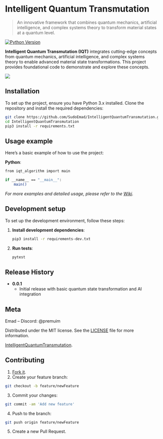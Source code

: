# Intelligent Quantum Transmutation

> An innovative framework that combines quantum mechanics, artificial intelligence, and complex systems theory to transform material states at a quantum level.

[![Python Version][python-image]][python-url]

**Intelligent Quantum Transmutation (IQT)** integrates cutting-edge concepts from quantum mechanics, artificial intelligence, and complex systems theory to enable advanced material state transformations. This project provides foundational code to demonstrate and explore these concepts.

![](header.png)  <!-- Ensure you have a header image or remove this line -->

## Installation

To set up the project, ensure you have Python 3.x installed. Clone the repository and install the required dependencies:

```sh
git clone https://github.com/SudoEmad/IntelligentQuantumTransmutation.git
cd IntelligentQuantumTransmutation
pip3 install -r requirements.txt
```
## Usage example

Here’s a basic example of how to use the project:

**Python**:
```sh
from iqt_algorithm import main

if __name__ == "__main__":
    main()
```

_For more examples and detailed usage, please refer to the [Wiki][wiki]._

## Development setup

To set up the development environment, follow these steps:

1. **Install development dependencies**:
    ```sh
    pip3 install -r requirements-dev.txt
    ```

2. **Run tests**:
    ```sh
    pytest
    ```

## Release History

* **0.0.1**
    * Initial release with basic quantum state transformation and AI integration

## Meta

Emad – Discord: @premuim

Distributed under the MIT license. See the [LICENSE](LICENSE) file for more information.

[IntelligentQuantumTransmutation](https://github.com/SudoEmad/IntelligentQuantumTransmutation).

## Contributing

1. [Fork it](https://github.com/SudoEmad/IntelligentQuantumTransmutation/fork).
2. Create your feature branch:
```sh
git checkout -b feature/newFeature
```
3. Commit your changes:
```sh
git commit -am 'Add new feature'
```
4. Push to the branch:
```sh
git push origin feature/newFeature
```
5. Create a new Pull Request.

<!-- Markdown link & img dfn's -->
[python-image]: https://img.shields.io/badge/python-3.x-blue.svg
[python-url]: https://www.python.org/
[wiki]: https://github.com/SudoEmad/IntelligentQuantumTransmutation/wiki
```
